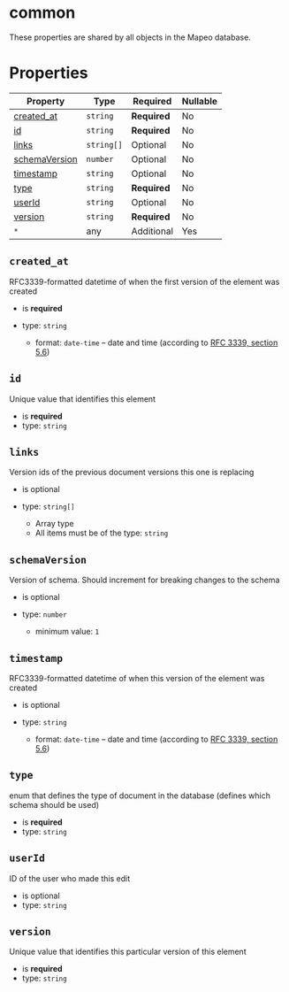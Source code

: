 # common

These properties are shared by all objects in the Mapeo database.

# Properties

| Property                        | Type       | Required     | Nullable |
| ------------------------------- | ---------- | ------------ | -------- |
| [created_at](#created_at)       | `string`   | **Required** | No       | common (this schema) |
| [id](#id)                       | `string`   | **Required** | No       | common (this schema) |
| [links](#links)                 | `string[]` | Optional     | No       | common (this schema) |
| [schemaVersion](#schemaversion) | `number`   | Optional     | No       | common (this schema) |
| [timestamp](#timestamp)         | `string`   | Optional     | No       | common (this schema) |
| [type](#type)                   | `string`   | **Required** | No       | common (this schema) |
| [userId](#userid)               | `string`   | Optional     | No       | common (this schema) |
| [version](#version)             | `string`   | **Required** | No       | common (this schema) |
| `*`                             | any        | Additional   | Yes      | this schema _allows_ additional properties |

## `created_at`

RFC3339-formatted datetime of when the first version of the element was created

- is **required**
- type: `string`

  - format: `date-time` – date and time (according to [RFC 3339, section 5.6](http://tools.ietf.org/html/rfc3339))

## `id`

Unique value that identifies this element

- is **required**
- type: `string`

## `links`

Version ids of the previous document versions this one is replacing

- is optional
- type: `string[]`

  - Array type
  - All items must be of the type: `string`

## `schemaVersion`

Version of schema. Should increment for breaking changes to the schema

- is optional
- type: `number`

  - minimum value: `1`

## `timestamp`

RFC3339-formatted datetime of when this version of the element was created

- is optional
- type: `string`

  - format: `date-time` – date and time (according to [RFC 3339, section 5.6](http://tools.ietf.org/html/rfc3339))

## `type`

enum that defines the type of document in the database (defines which schema should be used)

- is **required**
- type: `string`

## `userId`

ID of the user who made this edit

- is optional
- type: `string`

## `version`

Unique value that identifies this particular version of this element

- is **required**
- type: `string`
